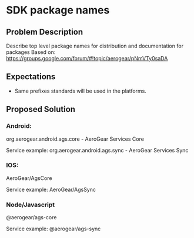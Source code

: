 # SDK package names

## Problem Description

Describe top level package names for distribution and documentation for packages
Based on: https://groups.google.com/forum/#!topic/aerogear/pNmVTy0saDA

## Expectations

- Same prefixes standards will be used in the platforms.

## Proposed Solution

### Android:

org.aerogear.android.ags.core - AeroGear Services Core

Service example:
org.aerogear.android.ags.sync - AeroGear Services Sync

### IOS:

AeroGear/AgsCore

Service example:
AeroGear/AgsSync 

### Node/Javascript

@aerogear/ags-core

Service example:
@aerogear/ags-sync
